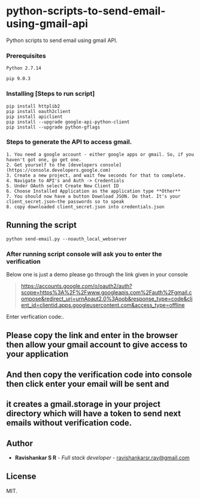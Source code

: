 # python-scripts-to-send-email-using-gmail-api
Python scripts to send email using gmail API.

### Prerequisites

```
Python 2.7.14
```

```
pip 9.0.3
```
### Installing [Steps to run script]



```
pip install httplib2
pip install oauth2client
pip install apiclient
pip install --upgrade google-api-python-client
pip install --upgrade python-gflags
```

### Steps to generate the API to access gmail.

```
1. You need a google account - either google apps or gmail. So, if you haven't got one, go get one.
2. Get yourself to the [developers console](https://console.developers.google.com)
3. Create a new project, and wait few seconds for that to complete.
4. Navigate to API's and Auth -> Credentials
5. Under OAuth select Create New Client ID
6. Choose Installed Application as the application type **Other**
7. You should now have a button Download JSON. Do that. It's your client_secret.json—the passwords so to speak
8. copy downloaded client_secret.json into credentials.json
```

## Running the script

```
python send-email.py --noauth_local_webserver
```


### After running script console will ask you to enter the verification

Below one is just a demo please go through the link given in your console

>https://accounts.google.com/o/oauth2/auth?scope=https%3A%2F%2Fwww.googleapis.com%2Fauth%2Fgmail.compose&redirect_uri=urnAoaut2.0%3Aoob&response_type=code&client_id=clientid.apps.googleusercontent.com&access_type=offline

Enter verfication code:.


## Please copy the link and enter in the browser then allow your gmail account to give access to your application

## And then copy the verification code into console then click enter your email will be sent and

## it creates a gmail.storage in your project directory which will have a token to send next emails without verification code.



## Author

* **Ravishankar S R** - *Full stack developer* - ravishankarsr.rav@gmail.com


## License

MIT.